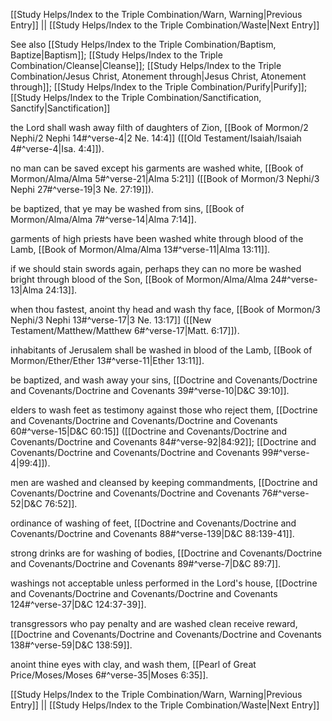 [[Study Helps/Index to the Triple Combination/Warn, Warning|Previous Entry]]  ||  [[Study Helps/Index to the Triple Combination/Waste|Next Entry]]

 See also [[Study Helps/Index to the Triple Combination/Baptism, Baptize|Baptism]]; [[Study Helps/Index to the Triple Combination/Cleanse|Cleanse]]; [[Study Helps/Index to the Triple Combination/Jesus Christ, Atonement through|Jesus Christ, Atonement through]]; [[Study Helps/Index to the Triple Combination/Purify|Purify]]; [[Study Helps/Index to the Triple Combination/Sanctification, Sanctify|Sanctification]]

 the Lord shall wash away filth of daughters of Zion, [[Book of Mormon/2 Nephi/2 Nephi 14#^verse-4|2 Ne. 14:4]] ([[Old Testament/Isaiah/Isaiah 4#^verse-4|Isa. 4:4]]).

 no man can be saved except his garments are washed white, [[Book of Mormon/Alma/Alma 5#^verse-21|Alma 5:21]] ([[Book of Mormon/3 Nephi/3 Nephi 27#^verse-19|3 Ne. 27:19]]).

 be baptized, that ye may be washed from sins, [[Book of Mormon/Alma/Alma 7#^verse-14|Alma 7:14]].

 garments of high priests have been washed white through blood of the Lamb, [[Book of Mormon/Alma/Alma 13#^verse-11|Alma 13:11]].

 if we should stain swords again, perhaps they can no more be washed bright through blood of the Son, [[Book of Mormon/Alma/Alma 24#^verse-13|Alma 24:13]].

 when thou fastest, anoint thy head and wash thy face, [[Book of Mormon/3 Nephi/3 Nephi 13#^verse-17|3 Ne. 13:17]] ([[New Testament/Matthew/Matthew 6#^verse-17|Matt. 6:17]]).

 inhabitants of Jerusalem shall be washed in blood of the Lamb, [[Book of Mormon/Ether/Ether 13#^verse-11|Ether 13:11]].

 be baptized, and wash away your sins, [[Doctrine and Covenants/Doctrine and Covenants/Doctrine and Covenants 39#^verse-10|D&C 39:10]].

 elders to wash feet as testimony against those who reject them, [[Doctrine and Covenants/Doctrine and Covenants/Doctrine and Covenants 60#^verse-15|D&C 60:15]] ([[Doctrine and Covenants/Doctrine and Covenants/Doctrine and Covenants 84#^verse-92|84:92]]; [[Doctrine and Covenants/Doctrine and Covenants/Doctrine and Covenants 99#^verse-4|99:4]]).

 men are washed and cleansed by keeping commandments, [[Doctrine and Covenants/Doctrine and Covenants/Doctrine and Covenants 76#^verse-52|D&C 76:52]].

 ordinance of washing of feet, [[Doctrine and Covenants/Doctrine and Covenants/Doctrine and Covenants 88#^verse-139|D&C 88:139-41]].

 strong drinks are for washing of bodies, [[Doctrine and Covenants/Doctrine and Covenants/Doctrine and Covenants 89#^verse-7|D&C 89:7]].

 washings not acceptable unless performed in the Lord's house, [[Doctrine and Covenants/Doctrine and Covenants/Doctrine and Covenants 124#^verse-37|D&C 124:37-39]].

 transgressors who pay penalty and are washed clean receive reward, [[Doctrine and Covenants/Doctrine and Covenants/Doctrine and Covenants 138#^verse-59|D&C 138:59]].

 anoint thine eyes with clay, and wash them, [[Pearl of Great Price/Moses/Moses 6#^verse-35|Moses 6:35]].

[[Study Helps/Index to the Triple Combination/Warn, Warning|Previous Entry]]  ||  [[Study Helps/Index to the Triple Combination/Waste|Next Entry]]